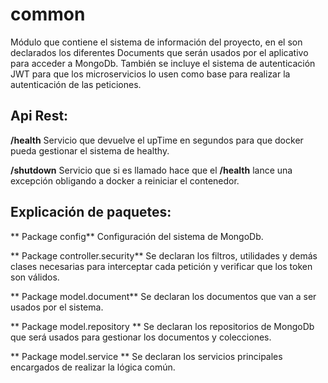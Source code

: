 # common
Módulo que contiene el sistema de información del proyecto, en el son declarados los diferentes Documents que serán usados
por el aplicativo para acceder a MongoDb. También se incluye el sistema de autenticación JWT para que los microservicios
lo usen como base para realizar la autenticación de las peticiones.

## Api Rest:

**/health**
Servicio que devuelve el upTime en segundos para que docker pueda gestionar el sistema de healthy.

**/shutdown**
Servicio que si es llamado hace que el **/health** lance una excepción obligando a docker a reiniciar el contenedor.

## Explicación de paquetes:
** Package config**
Configuración del sistema de MongoDb.

** Package controller.security**
Se declaran los filtros, utilidades y demás clases necesarias para interceptar cada petición y verificar que los token son válidos.

** Package model.document**
Se declaran los documentos que van a ser usados por el sistema.

** Package model.repository **
Se declaran los repositorios de MongoDb que será usados para gestionar los documentos y colecciones.

** Package model.service **
Se declaran los servicios principales encargados de realizar la lógica común.


